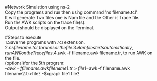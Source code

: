 #Network Simulation using ns-2  
Copy the programs and run then using command 'ns filename.tcl'.    
It will generate Two files one is Nam file and the Other is Trace file.  
Run the AWK scripts on the trace file(s).  
Output should be displayed on the Terminal.  

#Steps to execute  
1.Save the programs with .tcl extension.  
2.$ns filename.tcl, to run ns on the file.  
3.Nam file starts automatically, run AWK on the Trace files.  
4.$awk -f filename.awk filename.tr, to run AWK on the file.  
(optional)for the 5th program:  
	-$awk -f filename.awk filename1.tr>file1  
	-$awk -f filename.awk filename2.tr>file2 
	-$xgraph file1 file2
